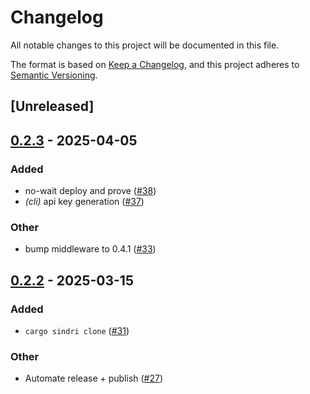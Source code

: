 # Changelog

All notable changes to this project will be documented in this file.

The format is based on [Keep a Changelog](https://keepachangelog.com/en/1.0.0/),
and this project adheres to [Semantic Versioning](https://semver.org/spec/v2.0.0.html).

## [Unreleased]

## [0.2.3](https://github.com/Sindri-Labs/sindri-rust/compare/sindri-v0.2.2...sindri-v0.2.3) - 2025-04-05

### Added

- no-wait deploy and prove ([#38](https://github.com/Sindri-Labs/sindri-rust/pull/38))
- *(cli)* api key generation ([#37](https://github.com/Sindri-Labs/sindri-rust/pull/37))

### Other

- bump middleware to 0.4.1 ([#33](https://github.com/Sindri-Labs/sindri-rust/pull/33))

## [0.2.2](https://github.com/Sindri-Labs/sindri-rust/compare/sindri-v0.2.1...sindri-v0.2.2) - 2025-03-15

### Added

- `cargo sindri clone` ([#31](https://github.com/Sindri-Labs/sindri-rust/pull/31))

### Other

- Automate release + publish ([#27](https://github.com/Sindri-Labs/sindri-rust/pull/27))
